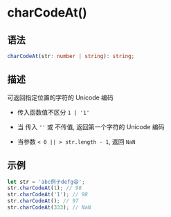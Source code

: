 # charCodeAt()

## 语法

```ts
charCodeAt(str: number | string): string;
```

## 描述

可返回指定位置的字符的 Unicode 编码

- 传入函数值不区分 `1 | '1'`

- 当 传入 `''` 或 不传值, 返回第一个字符的 Unicode 编码

- 当参数 `< 0 || > str.length - 1`, 返回 `NaN`

## 示例

```js
let str = 'abc例子defg😆';
str.charCodeAt(1); // 98
str.charCodeAt('1'); // 98
str.charCodeAt(); // 97
str.charCodeAt(333); // NaN
```